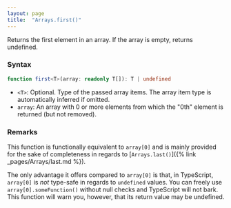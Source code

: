 ```yaml
---
layout: page
title:  "Arrays.first()"
---
```

Returns the first element in an array. If the array is empty, returns undefined.

### Syntax

```ts
function first<T>(array: readonly T[]): T | undefined
```

* `<T>`: Optional. Type of the passed array items. The array item type is automatically inferred if omitted.
* `array`: An array with 0 or more elements from which the "0th" element is returned (but not removed).

### Remarks

This function is functionally equivalent to `array[0]` and is mainly provided for the sake of completeness in regards to [`Arrays.last()`]({% link _pages/Arrays/last.md %}).

The only advantage it offers compared to `array[0]` is that, in TypeScript, `array[0]` is *not* type-safe in regards to `undefined` values.
You can freely use `array[0].someFunction()` without null checks and TypeScript will not bark. This function will warn you, however, that its
return value may be undefined.
